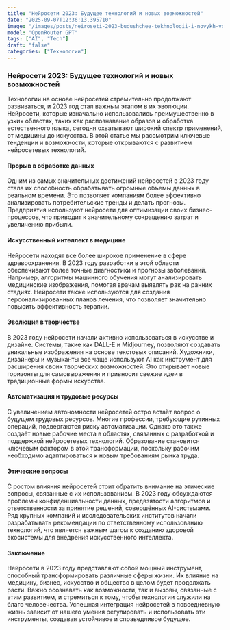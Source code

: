 ```yaml
---
title: "Нейросети 2023: Будущее технологий и новых возможностей"
date: "2025-09-07T12:36:13.395710"
image: "/images/posts/neiroseti-2023-budushchee-tekhnologii-i-novykh-vozmozhnostei.png"
model: "OpenRouter GPT"
tags: ["AI", "Tech"]
draft: "false"
categories: ["Технологии"]
---
```


### Нейросети 2023: Будущее технологий и новых возможностей

Технологии на основе нейросетей стремительно продолжают развиваться, и 2023 год стал важным этапом в их эволюции. Нейросети, которые изначально использовались преимущественно в узких областях, таких как распознавание образов и обработка естественного языка, сегодня охватывают широкий спектр применений, от медицины до искусства. В этой статье мы рассмотрим ключевые тенденции и возможности, которые открываются с развитием нейросетевых технологий.

#### Прорыв в обработке данных

Одним из самых значительных достижений нейросетей в 2023 году стала их способность обрабатывать огромные объемы данных в реальном времени. Это позволяет компаниям более эффективно анализировать потребительские тренды и делать прогнозы. Предприятия используют нейросети для оптимизации своих бизнес-процессов, что приводит к значительному сокращению затрат и увеличению прибыли.

#### Искусственный интеллект в медицине

Нейросети находят все более широкое применение в сфере здравоохранения. В 2023 году разработки в этой области обеспечивают более точные диагностики и прогнозы заболеваний. Например, алгоритмы машинного обучения могут анализировать медицинские изображения, помогая врачам выявлять рак на ранних стадиях. Нейросети также используются для создания персонализированных планов лечения, что позволяет значительно повысить эффективность терапии.

#### Эволюция в творчестве

В 2023 году нейросети начали активно использоваться в искусстве и дизайне. Системы, такие как DALL-E и Midjourney, позволяют создавать уникальные изображения на основе текстовых описаний. Художники, дизайнеры и музыканты все чаще используют AI как инструмент для расширения своих творческих возможностей. Это открывает новые горизонты для самовыражения и привносит свежие идеи в традиционные формы искусства.

#### Автоматизация и трудовые ресурсы

С увеличением автономности нейросетей остро встаёт вопрос о будущем трудовых ресурсов. Многие профессии, требующие рутинных операций, подвергаются риску автоматизации. Однако это также создаёт новые рабочие места в областях, связанных с разработкой и поддержкой нейросетевых технологий. Образование становится ключевым фактором в этой трансформации, поскольку рабочим необходимо адаптироваться к новым требованиям рынка труда.

#### Этические вопросы

С ростом влияния нейросетей стоит обратить внимание на этические вопросы, связанные с их использованием. В 2023 году обсуждаются проблемы конфиденциальности данных, предвзятости алгоритмов и ответственности за принятие решений, совершённых AI-системами. Ряд крупных компаний и исследовательских институтов начали разрабатывать рекомендации по ответственному использованию технологий, что является важным шагом к созданию здоровой экосистемы для внедрения искусственного интеллекта.

#### Заключение

Нейросети в 2023 году представляют собой мощный инструмент, способный трансформировать различные сферы жизни. Их влияние на медицину, бизнес, искусство и общество в целом будет продолжать расти. Важно осознавать как возможности, так и вызовы, связанные с этим развитием, и стремиться к тому, чтобы технологии служили на благо человечества. Успешная интеграция нейросетей в повседневную жизнь зависит от нашего умения регулировать и использовать эти инструменты, создавая устойчивое и справедливое будущее.